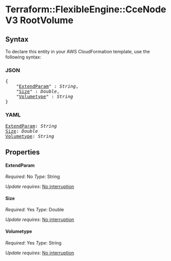 # Terraform::FlexibleEngine::CceNodeV3 RootVolume

## Syntax

To declare this entity in your AWS CloudFormation template, use the following syntax:

### JSON

<pre>
{
    "<a href="#extendparam" title="ExtendParam">ExtendParam</a>" : <i>String</i>,
    "<a href="#size" title="Size">Size</a>" : <i>Double</i>,
    "<a href="#volumetype" title="Volumetype">Volumetype</a>" : <i>String</i>
}
</pre>

### YAML

<pre>
<a href="#extendparam" title="ExtendParam">ExtendParam</a>: <i>String</i>
<a href="#size" title="Size">Size</a>: <i>Double</i>
<a href="#volumetype" title="Volumetype">Volumetype</a>: <i>String</i>
</pre>

## Properties

#### ExtendParam

_Required_: No
_Type_: String

_Update requires_: [No interruption](https://docs.aws.amazon.com/AWSCloudFormation/latest/UserGuide/using-cfn-updating-stacks-update-behaviors.html#update-no-interrupt)

#### Size

_Required_: Yes
_Type_: Double

_Update requires_: [No interruption](https://docs.aws.amazon.com/AWSCloudFormation/latest/UserGuide/using-cfn-updating-stacks-update-behaviors.html#update-no-interrupt)

#### Volumetype

_Required_: Yes
_Type_: String

_Update requires_: [No interruption](https://docs.aws.amazon.com/AWSCloudFormation/latest/UserGuide/using-cfn-updating-stacks-update-behaviors.html#update-no-interrupt)


